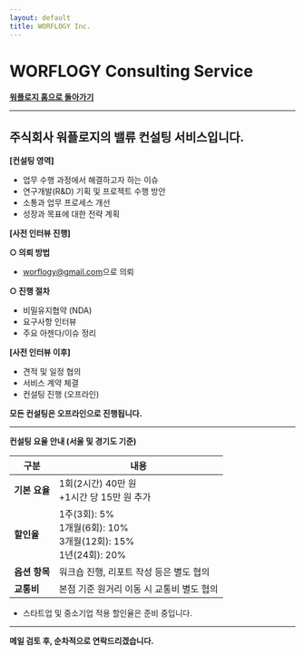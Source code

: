 ```yaml
---
layout: default
title: WORFLOGY Inc.
---
```


# WORFLOGY Consulting Service

[**워플로지 홈으로 돌아가기**](https://worflogy.com)

---

## 주식회사 워플로지의 밸류 컨설팅 서비스입니다.

**[컨설팅 영역]**

  - 업무 수행 과정에서 해결하고자 하는 이슈
  - 연구개발(R&D) 기획 및 프로젝트 수행 방안
  - 소통과 업무 프로세스 개선
  - 성장과 목표에 대한 전략 계획

**[사전 인터뷰 진행]**

**○ 의뢰 방법**
  - [worflogy@gmail.com](mailto:worflogy@gmail.com)으로 의뢰

**○ 진행 절차**
  - 비밀유지협약 (NDA)
  - 요구사항 인터뷰
  - 주요 아젠다/이슈 정리

**[사전 인터뷰 이후]**

  - 견적 및 일정 협의
  - 서비스 계약 체결
  - 컨설팅 진행 (오프라인)

**모든 컨설팅은 오프라인으로 진행됩니다.**

---

**컨설팅 요율 안내 (서울 및 경기도 기준)**

| 구분              | 내용                                 |
|-------------------|----------------------------------------|
| **기본 요율**       | 1회(2시간) 40만 원<br>+1시간 당 15만 원 추가 |
| **할인율**         | 1주(3회): 5%<br>1개월(6회): 10%<br>3개월(12회): 15%<br>1년(24회): 20% |
| **옵션 항목**       | 워크숍 진행, 리포트 작성 등은 별도 협의 |
| **교통비**         | 본점 기준 원거리 이동 시 교통비 별도 협의 |

  - 스타트업 및 중소기업 적용 할인율은 준비 중입니다.

---

**메일 검토 후, 순차적으로 연락드리겠습니다.**
